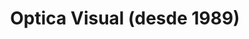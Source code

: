 ---
title: "Optica Visual (desde 1989)"
url: /asuncion-paraguay/optica-visual-desde-1989-estados-unidos-11/
shop: óptico
---